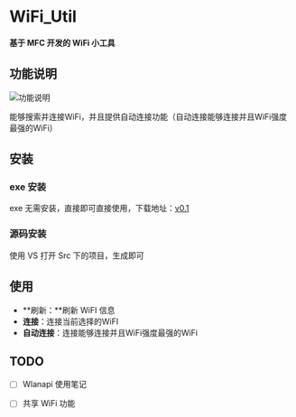 # WiFi_Util
**基于 MFC 开发的 WiFi 小工具**



## 功能说明

![功能说明](https://i.loli.net/2020/10/11/Qmz49Nsw5qaWDcE.jpg)

能够搜索并连接WiFi，并且提供自动连接功能（自动连接能够连接并且WiFi强度最强的WiFi）



## 安装

### exe 安装

exe 无需安装，直接即可直接使用，下载地址：[v0.1](https://abingbing.obs.cn-southwest-2.myhuaweicloud.com/MFC_WIFI.exe)

### 源码安装

使用 VS 打开 Src 下的项目，生成即可



## 使用

- **刷新：**刷新 WiFI 信息
- **连接**：连接当前选择的WiFI
- **自动连接**：连接能够连接并且WiFi强度最强的WiFi



## TODO

- [ ] Wlanapi 使用笔记
- [ ] 共享 WiFi 功能

